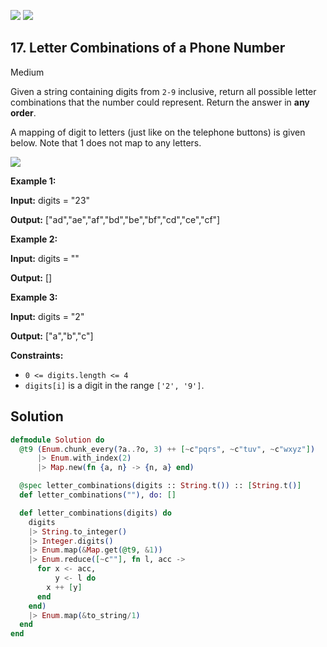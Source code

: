 [![](https://img.shields.io/github/stars/javadev/LeetCode-in-All?label=Stars&style=flat-square)](https://github.com/javadev/LeetCode-in-All)
[![](https://img.shields.io/github/forks/javadev/LeetCode-in-All?label=Fork%20me%20on%20GitHub%20&style=flat-square)](https://github.com/javadev/LeetCode-in-All/fork)

## 17\. Letter Combinations of a Phone Number

Medium

Given a string containing digits from `2-9` inclusive, return all possible letter combinations that the number could represent. Return the answer in **any order**.

A mapping of digit to letters (just like on the telephone buttons) is given below. Note that 1 does not map to any letters.

![](https://upload.wikimedia.org/wikipedia/commons/thumb/7/73/Telephone-keypad2.svg/200px-Telephone-keypad2.svg.png)

**Example 1:**

**Input:** digits = "23"

**Output:** ["ad","ae","af","bd","be","bf","cd","ce","cf"]

**Example 2:**

**Input:** digits = ""

**Output:** []

**Example 3:**

**Input:** digits = "2"

**Output:** ["a","b","c"]

**Constraints:**

*   `0 <= digits.length <= 4`
*   `digits[i]` is a digit in the range `['2', '9']`.

## Solution

```elixir
defmodule Solution do
  @t9 (Enum.chunk_every(?a..?o, 3) ++ [~c"pqrs", ~c"tuv", ~c"wxyz"])
      |> Enum.with_index(2)
      |> Map.new(fn {a, n} -> {n, a} end)

  @spec letter_combinations(digits :: String.t()) :: [String.t()]
  def letter_combinations(""), do: []

  def letter_combinations(digits) do
    digits
    |> String.to_integer()
    |> Integer.digits()
    |> Enum.map(&Map.get(@t9, &1))
    |> Enum.reduce([~c""], fn l, acc ->
      for x <- acc,
          y <- l do
        x ++ [y]
      end
    end)
    |> Enum.map(&to_string/1)
  end
end
```